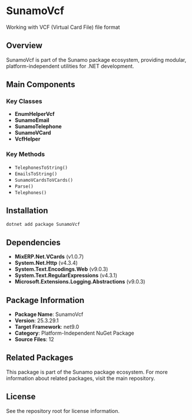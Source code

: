 # SunamoVcf

Working with VCF (Virtual Card File) file format

## Overview

SunamoVcf is part of the Sunamo package ecosystem, providing modular, platform-independent utilities for .NET development.

## Main Components

### Key Classes

- **EnumHelperVcf**
- **SunamoEmail**
- **SunamoTelephone**
- **SunamoVCard**
- **VcfHelper**

### Key Methods

- `TelephonesToString()`
- `EmailsToString()`
- `SunamoVCardsToVCards()`
- `Parse()`
- `Telephones()`

## Installation

```bash
dotnet add package SunamoVcf
```

## Dependencies

- **MixERP.Net.VCards** (v1.0.7)
- **System.Net.Http** (v4.3.4)
- **System.Text.Encodings.Web** (v9.0.3)
- **System.Text.RegularExpressions** (v4.3.1)
- **Microsoft.Extensions.Logging.Abstractions** (v9.0.3)

## Package Information

- **Package Name**: SunamoVcf
- **Version**: 25.3.29.1
- **Target Framework**: net9.0
- **Category**: Platform-Independent NuGet Package
- **Source Files**: 12

## Related Packages

This package is part of the Sunamo package ecosystem. For more information about related packages, visit the main repository.

## License

See the repository root for license information.
